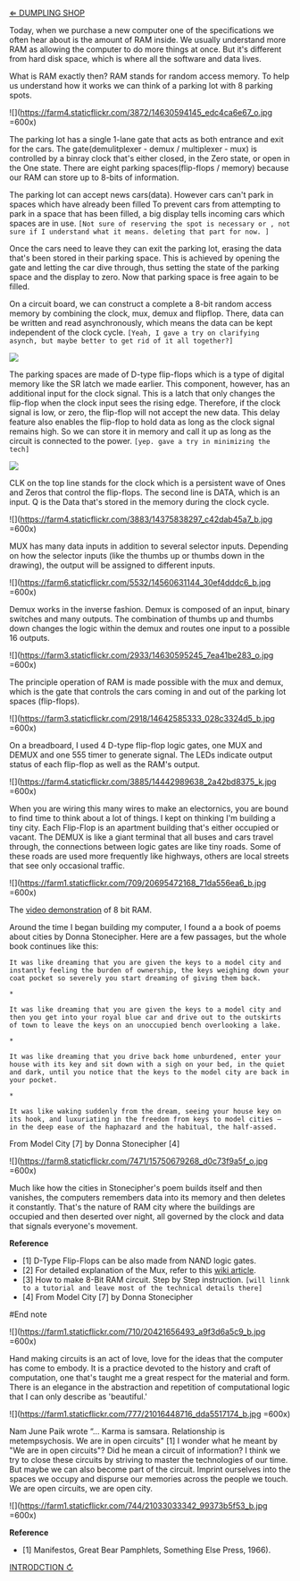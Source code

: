 [⇐ DUMPLING SHOP](https://github.com/tchoi8/handmadecomputer/blob/master/Dumpling/readme.md)

 

Today, when we purchase a new computer one of the specifications we often hear about is the amount of RAM inside. We usually understand more RAM as allowing the computer to do more things at once. But it's different from hard disk space, which is where all the software and data lives.

What is RAM exactly then? RAM stands for random access memory. To help us understand how it works we can think of a parking lot with 8 parking spots. 

![](https://farm4.staticflickr.com/3872/14630594145_edc4ca6e67_o.jpg =600x)
 
The parking lot has a single 1-lane gate that acts as both entrance and exit for the cars. The gate(demulitplexer - demux / multiplexer - mux) is controlled by a binray clock that's either closed, in the Zero state, or open in the One state. There are eight parking spaces(flip-flops / memory) because our RAM can store up to 8-bits of information. 

The parking lot can accept news cars(data). However cars can't park in spaces which have already been filled To prevent cars from attempting to park in a  space that has been filled, a big display tells incoming cars which spaces are in use.  ```[Not sure of reserving the spot is necessary or , not sure if I understand what it means. deleting that part for now. ]```

Once the cars need to leave they can exit the parking lot, erasing the data that's been stored in their parking space. This is achieved by opening the gate and letting the car dive through, thus setting the state of the parking space and the display to zero. Now that parking space is free again to be filled.

On a circuit board, we can construct a complete a 8-bit random access memory by combining the clock, mux, demux and flipflop. There, data can be written and read asynchronously, which means the data can be kept independent of the clock cycle. ```[Yeah, I gave a try on clarifying asynch, but maybe better to get rid of it all together?]```

![](https://farm1.staticflickr.com/655/20889869441_19e63ce7cb_o.jpg)

The parking spaces are made of D-type flip-flops which is a type of digital memory like the SR latch we made earlier. This component, however, has an additional input for the clock signal. This is a latch that only changes the flip-flop when the clock input sees the rising edge. Therefore, if the clock signal is low, or zero, the flip-flop will not accept the new data. This delay feature also enables the flip-flop to hold data as long as the clock signal remains high. So we can store it in memory and call it up as long as the circuit is connected to the power.   ```[yep. gave a try in minimizing the tech]``` 
 
![](https://farm1.staticflickr.com/614/20695978869_4907925e5a_o.jpg) 
 
CLK on the top line stands for the clock which is a persistent wave of Ones and Zeros that control the flip-flops. The second line is DATA, which is an input. Q is the Data that's stored in the memory during the clock cycle.  
 
![](https://farm4.staticflickr.com/3883/14375838297_c42dab45a7_b.jpg =600x)

MUX has many data inputs in addition to several selector inputs. Depending on how the selector inputs (like the thumbs up or thumbs down in the drawing), the output will be assigned to different inputs.

![](https://farm6.staticflickr.com/5532/14560631144_30ef4dddc6_b.jpg =600x)

Demux works in the inverse fashion. Demux is composed of an input, binary switches and many outputs. The combination of thumbs up and thumbs down changes the logic within the demux and routes one input to a possible 16 outputs.
 
![](https://farm3.staticflickr.com/2933/14630595245_7ea41be283_o.jpg =600x)

The principle operation of RAM is made possible with the mux and demux, which is the gate that controls the cars coming in and out of the parking lot spaces (flip-flops). 
 

 ![](https://farm3.staticflickr.com/2918/14642585333_028c3324d5_b.jpg =600x)

On a breadboard, I used 4 D-type flip-flop logic gates, one MUX and DEMUX and one 555 timer to generate signal. The LEDs indicate output status of each flip-flop as well as the RAM's output. 
 
![](https://farm4.staticflickr.com/3885/14442989638_2a42bd8375_k.jpg =600x)

When you are wiring this many wires to make an electornics, you are bound to find time to think about a lot of things. I kept on thinking I'm building a tiny city. Each Flip-Flop is an apartment building that's either occupied or vacant. The DEMUX is like a giant terminal that all buses and cars travel through, the connections between logic gates are like tiny roads. Some of these roads are used more frequently like highways, others are local streets that see only occasional traffic. 

![](https://farm1.staticflickr.com/709/20695472168_71da556ea6_b.jpg =600x)

The [video demonstration](https://vimeo.com/113169467) of 8 bit RAM. 
 

 
Around the time I began building my computer, I found a a book of poems about cities by Donna Stonecipher. Here are a few passages, but the whole book continues like this: 

```
It was like dreaming that you are given the keys to a model city and instantly feeling the burden of ownership, the keys weighing down your coat pocket so severely you start dreaming of giving them back.

*

It was like dreaming that you are given the keys to a model city and then you get into your royal blue car and drive out to the outskirts of town to leave the keys on an unoccupied bench overlooking a lake.

*

It was like dreaming that you drive back home unburdened, enter your house with its key and sit down with a sigh on your bed, in the quiet and dark, until you notice that the keys to the model city are back in your pocket.

*

It was like waking suddenly from the dream, seeing your house key on its hook, and luxuriating in the freedom from keys to model cities — in the deep ease of the haphazard and the habitual, the half-assed.
```

From Model City [7] by Donna Stonecipher [4] 

![](https://farm8.staticflickr.com/7471/15750679268_d0c73f9a5f_o.jpg =600x)

Much like how the cities in Stonecipher's poem builds itself and then vanishes, the computers remembers data into its memory and then deletes it constantly. That's the nature of RAM city where the buildings are occupied and then deserted over night, all governed by the clock and data that signals everyone's movement.  


**Reference** 

- [1] D-Type Flip-Flops can be also made from NAND logic gates.   
- [2] For detailed explanation of the Mux, refer to this [wiki article](https://en.wikipedia.org/wiki/Multiplexer).
- [3] How to make 8-Bit RAM circuit. Step by Step instruction.  ```[will linnk to a tutorial and leave most of the technical details there]``` 
- [4] From Model City [7] by Donna Stonecipher
 
 
#End note
 
![](https://farm1.staticflickr.com/710/20421656493_a9f3d6a5c9_b.jpg =600x)


Hand making circuits is an act of love, love for the ideas that the computer has come to embody. It is a practice devoted to the history and craft of computation, one that's taught me a great respect for the material and form. There is an elegance in the abstraction and repetition of computational logic that I can only describe as 'beautiful.'

![](https://farm1.staticflickr.com/777/21016448716_dda5517174_b.jpg =600x)

Nam June Paik wrote “… Karma is samsara. Relationship is metempsychosis. We are in open circuits" [1] I wonder what he meant by "We are in open circuits"? Did he mean a circuit of information? I think we try to close these circuits by striving to master the technologies of our time. But maybe we can also become part of the circuit. Imprint ourselves into the spaces we occupy and dispurse our memories across the people we touch. We are open circuits, we are open city.

![](https://farm1.staticflickr.com/744/21033033342_99373b5f53_b.jpg =600x)

**Reference**

- [1] Manifestos, Great Bear Pamphlets, Something Else Press, 1966).  

 

[INTRODCTION ↻](https://github.com/tchoi8/handmadecomputer/blob/master/Entry/readme.md)

